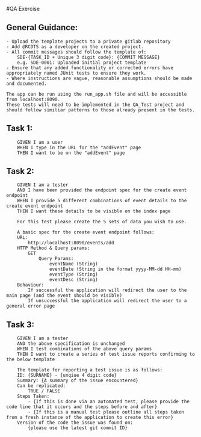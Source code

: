 #QA Exercise

## General Guidance:
	- Upload the template projects to a private gitlab repository
	- Add @RCDTS as a developer on the created project.
	- All commit messages should follow the template of:
		SDE-{TASK_ID + Unique 3 digit code}: {COMMIT MESSAGE}
		e.g. SDE-0001: Uploaded initial project template
	- Ensure that any added functionality or corrected errors have appropriately named JUnit tests to ensure they work. 
	- Where instructions are vague, reasonable assumptions should be made and documented.

	The app can be run using the run_app.sh file and will be accessible from localhost:8090.
	These tests will need to be implemented in the QA_Test project and should follow similiar patterns to those already present in the tests.

## Task 1:
		GIVEN I am a user
		WHEN I type in the URL for the "addEvent" page
		THEN I want to be on the "addEvent" page




## Task 2:
		GIVEN I am a tester
		AND I have been provided the endpoint spec for the create event endpoint
		WHEN I provide 5 different combinations of event details to the create event endpoint
		THEN I want these details to be visible on the index page

		For this test please create the 5 sets of data you wish to use.

		A basic spec for the create event endpoint follows:
		URL: 
			http://localhost:8090/events/add
		HTTP Method & Query params:
			GET
				Query Params:
					eventName (String)
					eventDate (String in the format yyyy-MM-dd HH-mm)
					eventType (String)
					eventDesc (String)
		Behaviour:
			If successful the application will redirect the user to the main page (and the event should be visible)
			If unsuccessful the application will redirect the user to a general error page





## Task 3:
		GIVEN I am a tester
		AND the above specification is unchanged
		WHEN I test combinations of the above query params
		THEN I want to create a series of test issue reports confirming to the below template

		The template for reporting a test issue is as follows:
		ID: {SURNAME} - {unqiue 4 digit code}
		Summary: {A summary of the issue encountered}
		Can be replicated:
			TRUE / FALSE
		Steps Taken: 
			- {If this is done via an automated test, please provide the code line that it occurs and the steps before and after}
			- {If this is a manual test please outline all steps taken from a fresh instance of the application to create this error}
		Version of the code the issue was found on:
			{please use the latest git commit ID}